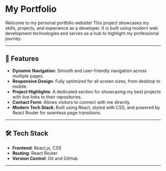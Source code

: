 # My Portfolio

Welcome to my personal portfolio website! This project showcases my skills, projects, and experience as a developer. It is built using modern web development technologies and serves as a hub to highlight my professional journey.

---

## 🌟 Features
- **Dynamic Navigation**: Smooth and user-friendly navigation across multiple pages.
- **Responsive Design**: Fully optimized for all screen sizes, from desktop to mobile.
- **Project Highlights**: A dedicated section for showcasing my best projects with live links to their repositories.
- **Contact Form**: Allows visitors to connect with me directly.
- **Modern Tech Stack**: Built using React, styled with CSS, and powered by React Router for seamless page transitions.

---

## 🛠️ Tech Stack
- **Frontend**: React.js, CSS
- **Routing**: React Router
- **Version Control**: Git and GitHub

---
